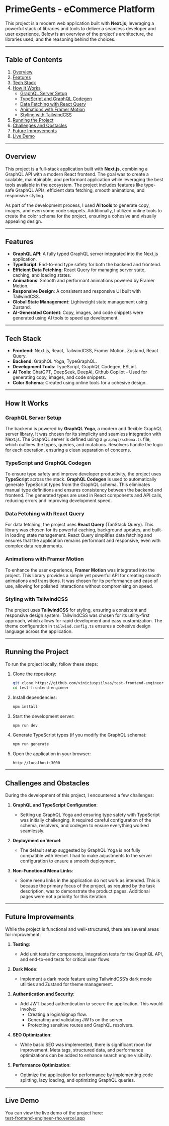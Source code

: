# PrimeGents - eCommerce Platform

This project is a modern web application built with **Next.js**, leveraging a powerful stack of libraries and tools to deliver a seamless developer and user experience. Below is an overview of the project's architecture, the libraries used, and the reasoning behind the choices.

---

## Table of Contents

1. [Overview](#overview)
2. [Features](#features)
3. [Tech Stack](#tech-stack)
4. [How It Works](#how-it-works)
   - [GraphQL Server Setup](#graphql-server-setup)
   - [TypeScript and GraphQL Codegen](#typescript-and-graphql-codegen)
   - [Data Fetching with React Query](#data-fetching-with-react-query)
   - [Animations with Framer Motion](#animations-with-framer-motion)
   - [Styling with TailwindCSS](#styling-with-tailwindcss)
5. [Running the Project](#running-the-project)
6. [Challenges and Obstacles](#challenges-and-obstacles)
7. [Future Improvements](#future-improvements)
8. [Live Demo](#live-demo)

---

## Overview

This project is a full-stack application built with **Next.js**, combining a GraphQL API with a modern React frontend. The goal was to create a scalable, maintainable, and performant application while leveraging the best tools available in the ecosystem. The project includes features like type-safe GraphQL APIs, efficient data fetching, smooth animations, and responsive styling.

As part of the development process, I used **AI tools** to generate copy, images, and even some code snippets. Additionally, I utilized online tools to create the color schema for the project, ensuring a cohesive and visually appealing design.

---

## Features

- **GraphQL API**: A fully typed GraphQL server integrated into the Next.js application.
- **TypeScript**: End-to-end type safety for both the backend and frontend.
- **Efficient Data Fetching**: React Query for managing server state, caching, and loading states.
- **Animations**: Smooth and performant animations powered by Framer Motion.
- **Responsive Design**: A consistent and responsive UI built with TailwindCSS.
- **Global State Management**: Lightweight state management using Zustand.
- **AI-Generated Content**: Copy, images, and code snippets were generated using AI tools to speed up development.

---

## Tech Stack

- **Frontend**: Next.js, React, TailwindCSS, Framer Motion, Zustand, React Query.
- **Backend**: GraphQL Yoga, TypeGraphQL.
- **Development Tools**: TypeScript, GraphQL Codegen, ESLint.
- **AI Tools**: ChatGPT, DeepSeek, DeepAI, Github Copilot - Used for generating copy, images, and code snippets.
- **Color Schema**: Created using online tools for a cohesive design.

---

## How It Works

### GraphQL Server Setup

The backend is powered by **GraphQL Yoga**, a modern and flexible GraphQL server library. It was chosen for its simplicity and seamless integration with Next.js. The GraphQL server is defined using a `graphql/schema.ts` file, which outlines the types, queries, and mutations. Resolvers handle the logic for each operation, ensuring a clean separation of concerns.

### TypeScript and GraphQL Codegen

To ensure type safety and improve developer productivity, the project uses **TypeScript** across the stack. **GraphQL Codegen** is used to automatically generate TypeScript types from the GraphQL schema. This eliminates manual type definitions and ensures consistency between the backend and frontend. The generated types are used in React components and API calls, reducing errors and improving development speed.

### Data Fetching with React Query

For data fetching, the project uses **React Query** (TanStack Query). This library was chosen for its powerful caching, background updates, and built-in loading state management. React Query simplifies data fetching and ensures that the application remains performant and responsive, even with complex data requirements.

### Animations with Framer Motion

To enhance the user experience, **Framer Motion** was integrated into the project. This library provides a simple yet powerful API for creating smooth animations and transitions. It was chosen for its performance and ease of use, allowing for polished interactions without compromising on speed.

### Styling with TailwindCSS

The project uses **TailwindCSS** for styling, ensuring a consistent and responsive design system. TailwindCSS was chosen for its utility-first approach, which allows for rapid development and easy customization. The theme configuration in `tailwind.config.ts` ensures a cohesive design language across the application.

---

## Running the Project

To run the project locally, follow these steps:

1. Clone the repository:
   ```bash
   git clone https://github.com/viniciuspsilvas/test-frontend-engineer
   cd test-frontend-engineer
   ```

2. Install dependencies:
   ```bash
   npm install
   ```

3. Start the development server:
   ```bash
   npm run dev
   ```

4. Generate TypeScript types (if you modify the GraphQL schema):
   ```bash
   npm run generate
   ```

5. Open the application in your browser:
   ```
   http://localhost:3000
   ```

---

## Challenges and Obstacles

During the development of this project, I encountered a few challenges:

1. **GraphQL and TypeScript Configuration**:
   - Setting up GraphQL Yoga and ensuring type safety with TypeScript was initially challenging. It required careful configuration of the schema, resolvers, and codegen to ensure everything worked seamlessly.

2. **Deployment on Vercel**:
   - The default setup suggested by GraphQL Yoga is not fully compatible with Vercel. I had to make adjustments to the server configuration to ensure a smooth deployment.

3. **Non-Functional Menu Links**:
   - Some menu links in the application do not work as intended. This is because the primary focus of the project, as required by the task description, was to demonstrate the product pages. Additional pages were not a priority for this iteration.

---

## Future Improvements

While the project is functional and well-structured, there are several areas for improvement:

1. **Testing**:
   - Add unit tests for components, integration tests for the GraphQL API, and end-to-end tests for critical user flows.

2. **Dark Mode**:
   - Implement a dark mode feature using TailwindCSS’s dark mode utilities and Zustand for theme management.

3. **Authentication and Security**:
   - Add JWT-based authentication to secure the application. This would involve:
     - Creating a login/signup flow.
     - Generating and validating JWTs on the server.
     - Protecting sensitive routes and GraphQL resolvers.

4. **SEO Optimization**:
   - While basic SEO was implemented, there is significant room for improvement. Meta tags, structured data, and performance optimizations can be added to enhance search engine visibility.

5. **Performance Optimization**:
   - Optimize the application for performance by implementing code splitting, lazy loading, and optimizing GraphQL queries.

---

## Live Demo

You can view the live demo of the project here:  
[test-frontend-engineer-rho.vercel.app](https://test-frontend-engineer-rho.vercel.app)

